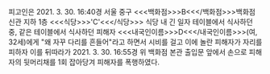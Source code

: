 피고인은 2021. 3. 30. 16:40경 서울 중구 <<<백화점>>>B<<</백화점>>>백화점 신관 지하 1층 <<<식당>>>'C'<<</식당>>> 식당 내 긴 일자 테이블에서 식사하던 중, 같은 테이블에서 식사하던 피해자 <<<내국인이름>>>D<<</내국인이름>>>(여, 32세)에게 "왜 자꾸 다리를 흔들어"라고 하면서 시비를 걸고 이에 놀란 피해자가 자리를 피하자 이를 뒤따라가 2021. 3. 30. 16:55경 위 백화점 본관 출입문 앞에서 손으로 피해자의 뒷머리채를 1회 잡아당겨 피해자를 폭행하였다.
